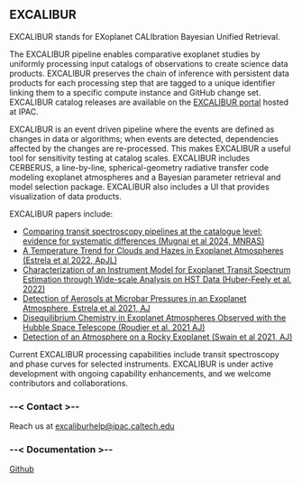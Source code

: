 ## EXCALIBUR

EXCALIBUR stands for EXoplanet CALIbration Bayesian Unified Retrieval.

The EXCALIBUR pipeline enables comparative exoplanet studies by uniformly processing input catalogs of observations to create science data products. EXCALIBUR preserves the chain of inference with persistent data products for each processing step that are tagged to a unique identifier linking them to a specific compute instance and GitHub change set. EXCALIBUR catalog releases are available on the [EXCALIBUR portal](https://excalibur.ipac.caltech.edu) hosted at IPAC. 

EXCALIBUR is an event driven pipeline where the events are defined as changes in data or algorithms; when events are detected, dependencies affected by the changes are re-processed. This makes EXCALIBUR a useful tool for sensitivity testing at catalog scales. EXCALIBUR includes CERBERUS, a line-by-line, spherical-geometry radiative transfer code modeling exoplanet atmospheres and a Bayesian parameter retrieval and model selection package. EXCALIBUR also includes a UI that provides visualization of data products. 

EXCALIBUR papers include:
- [Comparing transit spectroscopy pipelines at the catalogue level: evidence for systematic differences (Mugnai et al 2024, MNRAS)](https://ui.adsabs.harvard.edu/abs/2024MNRAS.531...35M/abstract)
- [A Temperature Trend for Clouds and Hazes in Exoplanet Atmospheres (Estrela et al 2022, ApJL)](https://ui.adsabs.harvard.edu/abs/2022ApJ...941L...5E/abstract)
- [Characterization of an Instrument Model for Exoplanet Transit Spectrum Estimation through Wide-scale Analysis on HST Data (Huber-Feely et al. 2022)](https://ui.adsabs.harvard.edu/abs/2022AJ....163...22H/abstract)
- [Detection of Aerosols at Microbar Pressures in an Exoplanet Atmosphere, Estrela et al 2021, AJ](https://ui.adsabs.harvard.edu/abs/2021AJ....162...91E/abstract)
- [Disequilibrium Chemistry in Exoplanet Atmospheres Observed with the Hubble Space Telescope (Roudier et al. 2021 AJ)](https://ui.adsabs.harvard.edu/abs/2021AJ....162...37R/abstract)
- [Detection of an Atmosphere on a Rocky Exoplanet (Swain et al 2021, AJ)](https://ui.adsabs.harvard.edu/abs/2021AJ....161..213S/abstract)

Current EXCALIBUR processing capabilities include transit spectroscopy and phase curves for selected instruments. EXCALIBUR is under active development with ongoing capability enhancements, and we welcome contributors and collaborations. 

### --< Contact >--

Reach us at excaliburhelp@ipac.caltech.edu

### --< Documentation >--

[Github](https://github.com/nasa-jpl-exoplanet/esp/tree/main/docs)
